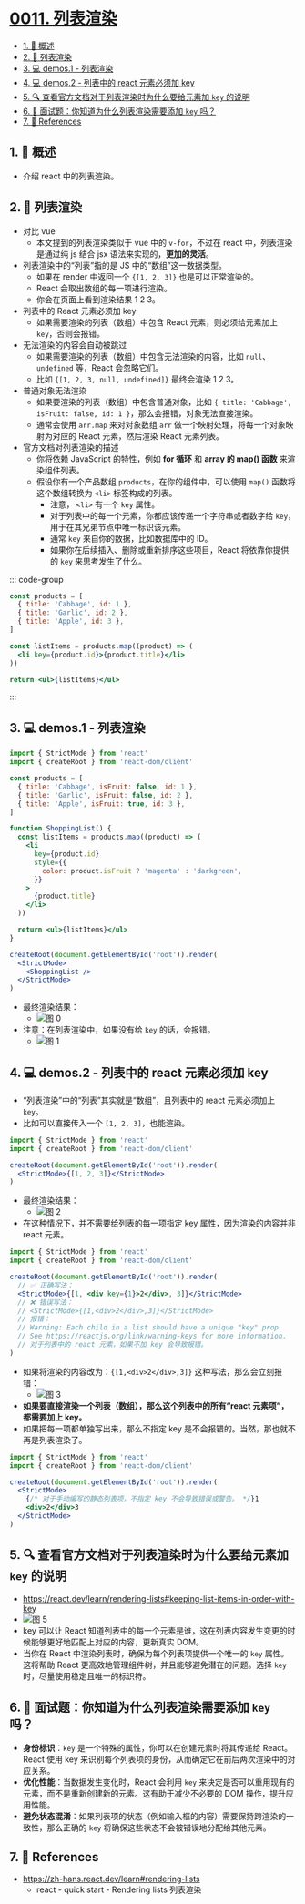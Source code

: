 # [0011. 列表渲染](https://github.com/Tdahuyou/TNotes.react/tree/main/notes/0011.%20%E5%88%97%E8%A1%A8%E6%B8%B2%E6%9F%93)

<!-- region:toc -->

- [1. 📝 概述](#1--概述)
- [2. 📒 列表渲染](#2--列表渲染)
- [3. 💻 demos.1 - 列表渲染](#3--demos1---列表渲染)
- [4. 💻 demos.2 - 列表中的 react 元素必须加 key](#4--demos2---列表中的-react-元素必须加-key)
- [5. 🔍 查看官方文档对于列表渲染时为什么要给元素加 `key` 的说明](#5--查看官方文档对于列表渲染时为什么要给元素加-key-的说明)
- [6. 💼 面试题：你知道为什么列表渲染需要添加 `key` 吗？](#6--面试题你知道为什么列表渲染需要添加-key-吗)
- [7. 🔗 References](#7--references)

<!-- endregion:toc -->

## 1. 📝 概述

- 介绍 react 中的列表渲染。

## 2. 📒 列表渲染

- 对比 vue
  - 本文提到的列表渲染类似于 vue 中的 `v-for`，不过在 react 中，列表渲染是通过纯 js 结合 jsx 语法来实现的，**更加的灵活**。
- 列表渲染中的“列表”指的是 JS 中的“数组”这一数据类型。
  - 如果在 render 中返回一个 `{[1, 2, 3]}` 也是可以正常渲染的。
  - React 会取出数组的每一项进行渲染。
  - 你会在页面上看到渲染结果 1 2 3。
- 列表中的 React 元素必须加 key
  - 如果需要渲染的列表（数组）中包含 React 元素，则必须给元素加上 `key`，否则会报错。
- 无法渲染的内容会自动被跳过
  - 如果需要渲染的列表（数组）中包含无法渲染的内容，比如 `null`、`undefined` 等，React 会忽略它们。
  - 比如 `{[1, 2, 3, null, undefined]}` 最终会渲染 1 2 3。
- 普通对象无法渲染
  - 如果要渲染的列表（数组）中包含普通对象，比如 `{ title: 'Cabbage', isFruit: false, id: 1 }`，那么会报错，对象无法直接渲染。
  - 通常会使用 `arr.map` 来对对象数组 `arr` 做一个映射处理，将每一个对象映射为对应的 React 元素，然后渲染 React 元素列表。
- 官方文档对列表渲染的描述
  - 你将依赖 JavaScript 的特性，例如 **for 循环** 和 **array 的 map() 函数** 来渲染组件列表。
  - 假设你有一个产品数组 `products`，在你的组件中，可以使用 `map()` 函数将这个数组转换为 `<li>` 标签构成的列表。
    - 注意， `<li>` 有一个 `key` 属性。
    - 对于列表中的每一个元素，你都应该传递一个字符串或者数字给 `key`，用于在其兄弟节点中唯一标识该元素。
    - 通常 `key` 来自你的数据，比如数据库中的 ID。
    - 如果你在后续插入、删除或重新排序这些项目，React 将依靠你提供的 `key` 来思考发生了什么。

::: code-group

```jsx [products 数组]
const products = [
  { title: 'Cabbage', id: 1 },
  { title: 'Garlic', id: 2 },
  { title: 'Apple', id: 3 },
]
```

```jsx [li 列表]
const listItems = products.map((product) => (
  <li key={product.id}>{product.title}</li>
))

return <ul>{listItems}</ul>
```

:::

## 3. 💻 demos.1 - 列表渲染

```jsx {11-20}
import { StrictMode } from 'react'
import { createRoot } from 'react-dom/client'

const products = [
  { title: 'Cabbage', isFruit: false, id: 1 },
  { title: 'Garlic', isFruit: false, id: 2 },
  { title: 'Apple', isFruit: true, id: 3 },
]

function ShoppingList() {
  const listItems = products.map((product) => (
    <li
      key={product.id}
      style={{
        color: product.isFruit ? 'magenta' : 'darkgreen',
      }}
    >
      {product.title}
    </li>
  ))

  return <ul>{listItems}</ul>
}

createRoot(document.getElementById('root')).render(
  <StrictMode>
    <ShoppingList />
  </StrictMode>
)
```

- 最终渲染结果：
  - ![图 0](https://cdn.jsdelivr.net/gh/Tdahuyou/imgs@main/2025-06-24-15-58-29.png)
- 注意：在列表渲染中，如果没有给 `key` 的话，会报错。
  - ![图 1](https://cdn.jsdelivr.net/gh/Tdahuyou/imgs@main/2025-06-24-15-58-46.png)

## 4. 💻 demos.2 - 列表中的 react 元素必须加 key

- “列表渲染”中的“列表”其实就是“数组”，且列表中的 react 元素必须加上 `key`。
- 比如可以直接传入一个 `[1, 2, 3]`，也能渲染。

```jsx {5}
import { StrictMode } from 'react'
import { createRoot } from 'react-dom/client'

createRoot(document.getElementById('root')).render(
  <StrictMode>{[1, 2, 3]}</StrictMode>
)
```

- 最终渲染结果：
  - ![图 2](https://cdn.jsdelivr.net/gh/Tdahuyou/imgs@main/2025-06-24-15-59-01.png)
- 在这种情况下，并不需要给列表的每一项指定 key 属性，因为渲染的内容并非 react 元素。

```jsx {6}
import { StrictMode } from 'react'
import { createRoot } from 'react-dom/client'

createRoot(document.getElementById('root')).render(
  // ✅ 正确写法：
  <StrictMode>{[1, <div key={1}>2</div>, 3]}</StrictMode>
  // ❌ 错误写法：
  // <StrictMode>{[1,<div>2</div>,3]}</StrictMode>
  // 报错：
  // Warning: Each child in a list should have a unique "key" prop.
  // See https://reactjs.org/link/warning-keys for more information.
  // 对于列表中的 react 元素，如果不加 key 会导致报错。
)
```

- 如果将渲染的内容改为：`{[1,<div>2</div>,3]}` 这种写法，那么会立刻报错：
  - ![图 3](https://cdn.jsdelivr.net/gh/Tdahuyou/imgs@main/2025-06-24-16-00-17.png)
- **如果要直接渲染一个列表（数组），那么这个列表中的所有“react 元素项”，都需要加上 key。**
- 如果把每一项都单独写出来，那么不指定 key 是不会报错的。当然，那也就不再是列表渲染了。

```jsx {7}
import { StrictMode } from 'react'
import { createRoot } from 'react-dom/client'

createRoot(document.getElementById('root')).render(
  <StrictMode>
    {/* 对于手动编写的静态列表项，不指定 key 不会导致错误或警告。 */}1
    <div>2</div>3
  </StrictMode>
)
```

## 5. 🔍 查看官方文档对于列表渲染时为什么要给元素加 `key` 的说明

- https://react.dev/learn/rendering-lists#keeping-list-items-in-order-with-key
- ![图 5](https://cdn.jsdelivr.net/gh/Tdahuyou/imgs@main/2025-06-24-16-12-14.png)
- key 可以让 React 知道列表中的每一个元素是谁，这在列表内容发生变更的时候能够更好地匹配上对应的内容，更新真实 DOM。
- 当你在 React 中渲染列表时，确保为每个列表项提供一个唯一的 `key` 属性。这将帮助 React 更高效地管理组件树，并且能够避免潜在的问题。选择 `key` 时，尽量使用稳定且唯一的标识符。

## 6. 💼 面试题：你知道为什么列表渲染需要添加 `key` 吗？

- **身份标识**：`key` 是一个特殊的属性，你可以在创建元素时将其传递给 React。React 使用 key 来识别每个列表项的身份，从而确定它在前后两次渲染中的对应关系。
- **优化性能**：当数据发生变化时，React 会利用 `key` 来决定是否可以重用现有的元素，而不是重新创建新的元素。这有助于减少不必要的 DOM 操作，提升应用性能。
- **避免状态混淆**：如果列表项的状态（例如输入框的内容）需要保持跨渲染的一致性，那么正确的 `key` 将确保这些状态不会被错误地分配给其他元素。

## 7. 🔗 References

- https://zh-hans.react.dev/learn#rendering-lists
  - react - quick start - Rendering lists 列表渲染
